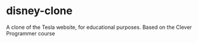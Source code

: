 # disney-clone
A clone of the Tesla website, for educational purposes. Based on the Clever Programmer course
